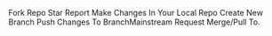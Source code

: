 Fork Repo
Star Report 
Make Changes In Your Local Repo 
Create New Branch
Push Changes To BranchMainstream
Request Merge/Pull To.
